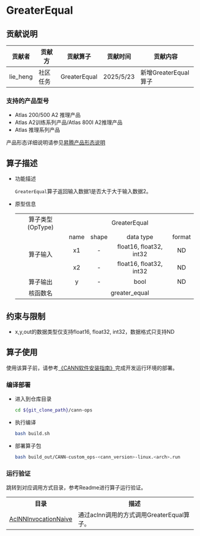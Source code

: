 # GreaterEqual
## 贡献说明
| 贡献者      | 贡献方  | 贡献算子         | 贡献时间      | 贡献内容 |
|----------|------|--------------|-----------|------|
| lie_heng | 社区任务 | GreaterEqual | 2025/5/23 |    新增GreaterEqual算子  |

### 支持的产品型号

- Atlas 200/500 A2 推理产品
- Atlas A2训练系列产品/Atlas 800I A2推理产品
- Atlas 推理系列产品

产品形态详细说明请参见[昇腾产品形态说明](http://www.hiascend.com/document/redirect/CannCommunityProductForm)

## 算子描述
- 功能描述

  `GreaterEqual`算子返回输入数据1是否大于大于输入数据2。

- 原型信息

  <table>
    <tr><td rowspan="1" align="center">算子类型(OpType)</td><td colspan="4" align="center">GreaterEqual</td></tr>
    </tr>
    <tr><td rowspan="3" align="center">算子输入</td><td align="center">name</td><td align="center">shape</td><td align="center">data type</td><td align="center">format</td></tr>
    <tr><td align="center">x1</td><td align="center">-</td><td align="center">float16, float32, int32</td><td align="center">ND</td></tr>
    <tr><td align="center">x2</td><td align="center">-</td><td align="center">float16, float32, int32</td><td align="center">ND</td></tr>
    </tr>
    </tr>
    <tr><td rowspan="1" align="center">算子输出</td><td align="center">y</td><td align="center">-</td><td align="center">bool</td><td align="center">ND</td></tr>
    </tr>
    <tr><td rowspan="1" align="center">核函数名</td><td colspan="4" align="center">greater_equal</td></tr>
  </table>

## 约束与限制

- x,y,out的数据类型仅支持float16, float32, int32，数据格式只支持ND

## 算子使用
使用该算子前，请参考[《CANN软件安装指南》](https://hiascend.com/document/redirect/CannCommunityInstSoftware)完成开发运行环境的部署。

### 编译部署
  - 进入到仓库目录

    ```bash
    cd ${git_clone_path}/cann-ops
    ```

  - 执行编译

    ```bash
    bash build.sh
    ```

  - 部署算子包

    ```bash
    bash build_out/CANN-custom_ops-<cann_version>-linux.<arch>.run
    ```
### 运行验证
跳转到对应调用方式目录，参考Readme进行算子运行验证。
<table>
    <th>目录</th><th>描述</th>
    <tr>
        <td><a href="./examples/AclNNInvocationNaive"> AclNNInvocationNaive</td><td>通过aclnn调用的方式调用GreaterEqual算子。</td>
    </tr>
</table>
